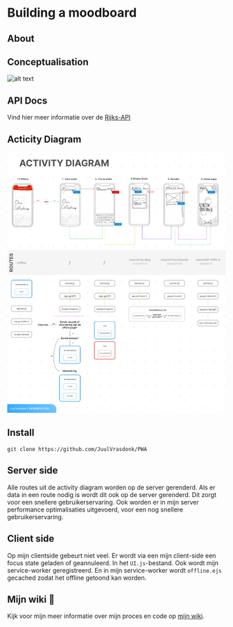 # Building a moodboard

## About


## Conceptualisation
![alt text](https://github.com/JuulVrasdonk/real-time-web-moodboard/blob/main/assets/Conceptualisation.jpg)


## API Docs
Vind hier meer informatie over de [Rijks-API](https://data.rijksmuseum.nl/object-metadata/api/)

## Acticity Diagram 
![alt text](https://github.com/JuulVrasdonk/PWA/blob/main/public/assets/readme%20-%20assets/Activity%20Diagram-PWA.jpg)

## Install

```
git clone https://github.com/JuulVrasdonk/PWA
```

## Server side
Alle routes uit de activity diagram worden op de server gerenderd. Als er data in een route nodig is wordt dit ook op de server gerenderd.
Dit zorgt voor een snellere gebruikerservaring. Ook worden er in mijn server performance optimalisaties uitgevoerd, voor een nog snellere 
gebruikerservaring. 

## Client side
Op mijn clientside gebeurt niet veel. Er wordt via een mijn client-side een focus state geladen of geannuleerd. In het ```UI.js```-bestand. 
Ook wordt mijn service-worker geregistreerd. En in mijn service-worker wordt ```offline.ejs``` gecached zodat het offline getoond kan worden. 

## Mijn wiki 🌈
Kijk voor mijn meer informatie over mijn proces en code op [mijn wiki](https://github.com/JuulVrasdonk/PWA/wiki).



